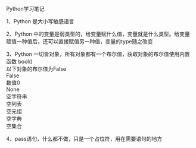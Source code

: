 Python学习笔记

1、Python 是大小写敏感语言

2、Python 中的变量是弱类型的，给变量赋什么值，变量就是什么类型。给变量赋值一种值后，还可以直接赋值另一种值，变量的type随之改变

3、Python 一切皆对象，所有对象都有一个布尔值，获取对象的布尔值使用内置函数 bool()  
   以下对象的布尔值为False  
   False  
   数值0  
   None  
   空字符串  
   空列表  
   空元组  
   空字典  
   空集合  

4、pass语句，什么都不做，只是一个占位符，用在需要语句的地方


